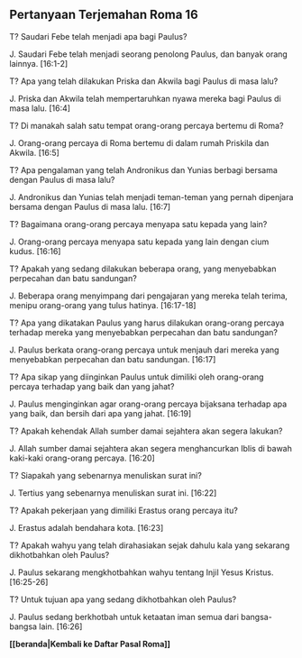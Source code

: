 ﻿## Pertanyaan Terjemahan Roma 16 ##

T? Saudari Febe telah menjadi apa bagi Paulus?

J. Saudari Febe telah menjadi seorang penolong Paulus, dan banyak orang lainnya. [16:1-2]

T? Apa yang telah dilakukan Priska dan Akwila bagi Paulus di masa lalu?

J. Priska dan Akwila telah mempertaruhkan nyawa mereka bagi Paulus di masa lalu. [16:4]

T? Di manakah salah satu tempat orang-orang percaya bertemu di Roma?

J. Orang-orang percaya di Roma bertemu di dalam rumah Priskila dan Akwila. [16:5]

T? Apa pengalaman yang telah Andronikus dan Yunias berbagi bersama dengan Paulus di masa lalu?

J. Andronikus dan Yunias telah menjadi teman-teman yang pernah dipenjara bersama dengan Paulus di masa lalu. [16:7]

T? Bagaimana orang-orang percaya menyapa satu kepada yang lain?

J. Orang-orang percaya menyapa satu kepada yang lain dengan cium kudus. [16:16]

T? Apakah yang sedang dilakukan beberapa orang, yang menyebabkan perpecahan dan batu sandungan?

J. Beberapa orang menyimpang dari pengajaran yang mereka telah terima, menipu orang-orang yang tulus hatinya. [16:17-18]

T? Apa yang dikatakan Paulus yang harus dilakukan orang-orang percaya terhadap mereka yang menyebabkan perpecahan dan batu sandungan?

J. Paulus berkata orang-orang percaya untuk menjauh dari mereka yang menyebabkan perpecahan dan batu sandungan. [16:17]

T? Apa sikap yang diinginkan Paulus untuk dimiliki oleh orang-orang percaya terhadap yang baik dan yang jahat?

J. Paulus menginginkan agar orang-orang percaya bijaksana terhadap apa yang baik, dan bersih dari apa yang jahat. [16:19]

T? Apakah kehendak Allah sumber damai sejahtera akan segera lakukan?

J. Allah sumber damai sejahtera akan segera menghancurkan Iblis di bawah kaki-kaki orang-orang percaya. [16:20]

T? Siapakah yang sebenarnya menuliskan surat ini?

J. Tertius yang sebenarnya menuliskan surat ini. [16:22]

T? Apakah pekerjaan yang dimiliki Erastus orang percaya itu?

J. Erastus adalah bendahara kota. [16:23]

T? Apakah wahyu yang telah dirahasiakan sejak dahulu kala yang sekarang dikhotbahkan oleh Paulus?

J. Paulus sekarang mengkhotbahkan wahyu tentang Injil Yesus Kristus. [16:25-26]

T? Untuk tujuan apa yang sedang dikhotbahkan oleh Paulus?

J. Paulus sedang berkhotbah untuk ketaatan iman semua dari bangsa-bangsa lain. [16:26]

__[[beranda|Kembali ke Daftar Pasal Roma]]__

